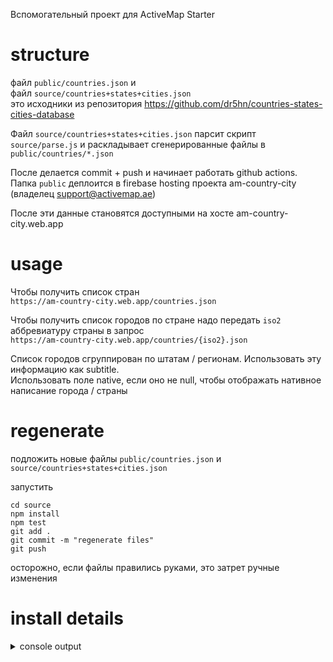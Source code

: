 Вспомогательный проект для ActiveMap Starter

# structure

файл `public/countries.json` и  
файл `source/countries+states+cities.json`  
это исходники из репозитория https://github.com/dr5hn/countries-states-cities-database

Файл `source/countries+states+cities.json` парсит скрипт `source/parse.js` и раскладывает сгенерированные файлы в `public/countries/*.json`

После делается сommit + push и начинает работать github actions.  
Папка `public` деплоится в firebase hosting проекта am-country-city (владелец support@activemap.ae)

После эти данные становятся доступными на хосте am-country-city.web.app

# usage

Чтобы получить список стран  
`https://am-country-city.web.app/countries.json`

Чтобы получить список городов по стране надо передать `iso2` аббревиатуру страны в запрос  
`https://am-country-city.web.app/countries/{iso2}.json`

Список городов сгруппирован по штатам / регионам. Использовать эту информацию как subtitle.  
Использовать поле native, если оно не null, чтобы отображать нативное написание города / страны

# regenerate

подложить новые файлы
`public/countries.json` и `source/countries+states+cities.json`

запустить 
```
cd source
npm install
npm test
git add .
git commit -m "regenerate files"
git push
```

осторожно, если файлы правились руками, это затрет ручные изменения


# install details 

<details>
  <summary>console output</summary>

✔  Created service account github-action-580878340 with Firebase Hosting admin permissions.
✔  Uploaded service account JSON to GitHub as secret FIREBASE_SERVICE_ACCOUNT_AM_COUNTRY_CITY.
i  You can manage your secrets at https://github.com/nailgilaziev/am_country_city/settings/secrets.

? Set up the workflow to run a build script before every deploy? Yes
? What script should be run before every deploy? npm ci && npm run build

✔  Created workflow file /Users/ng/web/am_country_city/.github/workflows/firebase-hosting-pull-request.yml
? Set up automatic deployment to your site's live channel when a PR is merged? Yes
? What is the name of the GitHub branch associated with your site's live channel? main

✔  Created workflow file /Users/ng/web/am_country_city/.github/workflows/firebase-hosting-merge.yml

i  Action required: Visit this URL to revoke authorization for the Firebase CLI GitHub OAuth App:
https://github.com/settings/connections/applications/89cf50f02ac6aaed3484
</details>
